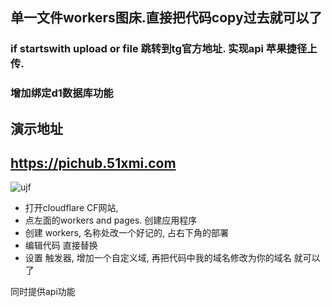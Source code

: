 ## 单一文件workers图床.直接把代码copy过去就可以了
### if startswith  upload or file  跳转到tg官方地址. 实现api 苹果捷径上传. 
### 增加绑定d1数据库功能
## 演示地址

## https://pichub.51xmi.com
 
 ![ujf](https://pichub.51xmi.com/file/31c49357111e7830858cb.png)
 
- 打开cloudflare CF网站, 
- 点左面的workers and pages. 创建应用程序 
- 创建 workers, 名称处改一个好记的, 占右下角的部署 
- 编辑代码 直接替换
- 设置 触发器, 增加一个自定义域, 再把代码中我的域名修改为你的域名 就可以了
 

同时提供api功能
